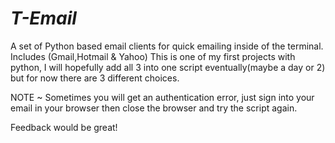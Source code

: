 # <b><i>T-Email</i></b>

A set of Python based email clients for quick emailing inside of the terminal. Includes (Gmail,Hotmail &amp; Yahoo)
This is one of my first projects with python, I will hopefully add all 3 into one script eventually(maybe a day or 2) but for now there are 3 different choices.

NOTE ~ Sometimes you will get an authentication error, just sign into your email in your browser then close the browser and try the script again.


Feedback would be great!

